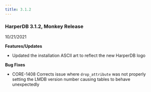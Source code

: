 ```yaml
---
title: 3.1.2
---
```


### HarperDB 3.1.2, Monkey Release

10/21/2021

**Features/Updates**

- Updated the installation ASCII art to reflect the new HarperDB logo

**Bug Fixes**

- CORE-1408 Corrects issue where `drop_attribute` was not properly setting the LMDB version number causing tables to behave unexpectedly
